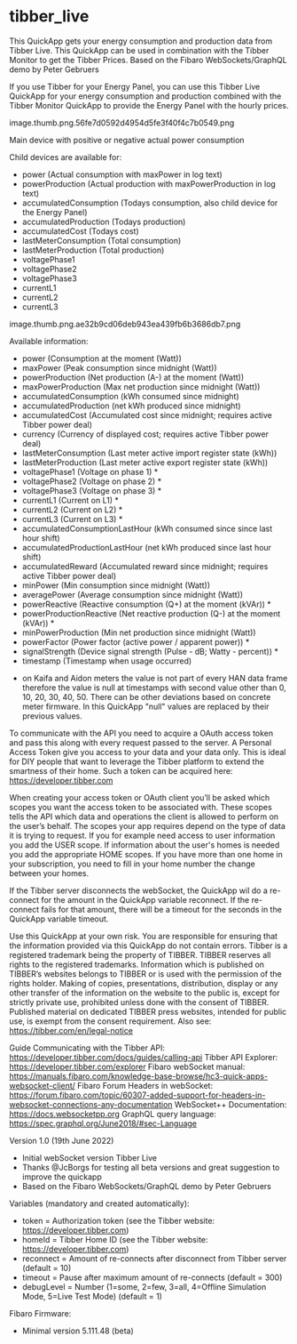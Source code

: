 # tibber_live
This QuickApp gets your energy consumption and production data from Tibber Live. 
This QuickApp can be used in combination with the Tibber Monitor to get the Tibber Prices. 
Based on the Fibaro WebSockets/GraphQL demo by Peter Gebruers 
 
If you use Tibber for your Energy Panel, you can use this Tibber Live QuickApp for your energy consumption and production combined with the Tibber Monitor QuickApp to provide the Energy Panel with the hourly prices. 
 
image.thumb.png.56fe7d0592d4954d5fe3f40f4c7b0549.png
 
Main device with positive or negative actual power consumption
 
Child devices are available for:
- power (Actual consumption with maxPower in log text)
- powerProduction (Actual production with maxPowerProduction in log text)
- accumulatedConsumption (Todays consumption, also child device for the Energy Panel)
- accumulatedProduction (Todays production)
- accumulatedCost (Todays cost)
- lastMeterConsumption (Total consumption)
- lastMeterProduction (Total production)
- voltagePhase1
- voltagePhase2
- voltagePhase3
- currentL1
- currentL2
- currentL3
 
image.thumb.png.ae32b9cd06deb943ea439fb6b3686db7.png
 
Available information: 
- power (Consumption at the moment (Watt))
- maxPower (Peak consumption since midnight (Watt))
- powerProduction (Net production (A-) at the moment (Watt))
- maxPowerProduction (Max net production since midnight (Watt))
- accumulatedConsumption (kWh consumed since midnight)
- accumulatedProduction (net kWh produced since midnight)
- accumulatedCost (Accumulated cost since midnight; requires active Tibber power deal)
- currency (Currency of displayed cost; requires active Tibber power deal)
- lastMeterConsumption (Last meter active import register state (kWh))
- lastMeterProduction (Last meter active export register state (kWh))
- voltagePhase1 (Voltage on phase 1) *
- voltagePhase2 (Voltage on phase 2) *
- voltagePhase3 (Voltage on phase 3) *
- currentL1 (Current on L1) *
- currentL2 (Current on L2) *
- currentL3 (Current on L3) *
- accumulatedConsumptionLastHour (kWh consumed since since last hour shift)
- accumulatedProductionLastHour (net kWh produced since last hour shift)
- accumulatedReward (Accumulated reward since midnight; requires active Tibber power deal)
- minPower (Min consumption since midnight (Watt))
- averagePower (Average consumption since midnight (Watt))
- powerReactive (Reactive consumption (Q+) at the moment (kVAr)) *
- powerProductionReactive (Net reactive production (Q-) at the moment (kVAr)) *
- minPowerProduction (Min net production since midnight (Watt))
- powerFactor (Power factor (active power / apparent power)) *
- signalStrength (Device signal strength (Pulse - dB; Watty - percent)) *
- timestamp (Timestamp when usage occurred)
* on Kaifa and Aidon meters the value is not part of every HAN data frame therefore the value is null at timestamps with second value other than 0, 10, 20, 30, 40, 50. There can be other deviations based on concrete meter firmware. In this QuickApp "null" values are replaced by their previous values. 
 
To communicate with the API you need to acquire a OAuth access token and pass this along with every request passed to the server.
A Personal Access Token give you access to your data and your data only. 
This is ideal for DIY people that want to leverage the Tibber platform to extend the smartness of their home. 
Such a token can be acquired here: https://developer.tibber.com
 
When creating your access token or OAuth client you’ll be asked which scopes you want the access token to be associated with. 
These scopes tells the API which data and operations the client is allowed to perform on the user’s behalf. 
The scopes your app requires depend on the type of data it is trying to request. 
If you for example need access to user information you add the USER scope. 
If information about the user's homes is needed you add the appropriate HOME scopes.
If you have more than one home in your subscription, you need to fill in your home number the change between your homes. 

If the Tibber server disconnects the webSocket, the QuickApp wil do a re-connect for the amount in the QuickApp variable reconnect. 
If the re-connect fails for that amount, there will be a timeout for the seconds in the QuickApp variable timeout. 

Use this QuickApp at your own risk. You are responsible for ensuring that the information provided via this QuickApp do not contain errors. 
Tibber is a registered trademark being the property of TIBBER. TIBBER reserves all rights to the registered trademarks.
Information which is published on TIBBER’s websites belongs to TIBBER or is used with the permission of the rights holder. 
Making of copies, presentations, distribution, display or any other transfer of the information on the website to the public is, except for strictly private use, prohibited unless done with the consent of TIBBER. 
Published material on dedicated TIBBER press websites, intended for public use, is exempt from the consent requirement.
Also see: https://tibber.com/en/legal-notice

Guide Communicating with the Tibber API: https://developer.tibber.com/docs/guides/calling-api
Tibber API Explorer: https://developer.tibber.com/explorer
Fibaro webSocket manual: https://manuals.fibaro.com/knowledge-base-browse/hc3-quick-apps-websocket-client/
Fibaro Forum Headers in webSocket: https://forum.fibaro.com/topic/60307-added-support-for-headers-in-websocket-connections-any-documentation
WebSocket++ Documentation: https://docs.websocketpp.org
GraphQL query language: https://spec.graphql.org/June2018/#sec-Language
 
Version 1.0 (19th June 2022)
- Initial webSocket version Tibber Live
- Thanks @JcBorgs for testing all beta versions and great suggestion to improve the quickapp
- Based on the Fibaro WebSockets/GraphQL demo by Peter Gebruers 

Variables (mandatory and created automatically): 
- token = Authorization token (see the Tibber website: https://developer.tibber.com)
- homeId = Tibber Home ID (see the Tibber website: https://developer.tibber.com)
- reconnect = Amount of re-connects after disconnect from Tibber server (default = 10)
- timeout = Pause after maximum amount of re-connects (default = 300)
- debugLevel = Number (1=some, 2=few, 3=all, 4=Offline Simulation Mode, 5=Live Test Mode) (default = 1)
 
Fibaro Firmware:
- Minimal version 5.111.48 (beta)
